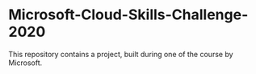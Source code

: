 # Microsoft-Cloud-Skills-Challenge-2020
This repository contains a project, built during one of the course by Microsoft.
